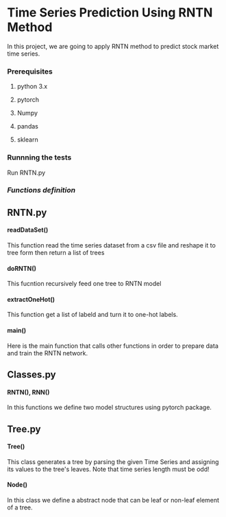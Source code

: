 # Time Series Prediction Using RNTN Method #
In this project, we are going to apply RNTN method to predict stock market time series.

### Prerequisites ###

1. python 3.x

2. pytorch 
3. Numpy
4. pandas
5. sklearn

### Runnning the tests ###
Run RNTN.py


### ***Functions definition*** ###
## RNTN.py ##
#### readDataSet() ####
This function read the time series dataset from a csv file and reshape it to tree form then return a list of trees

#### doRNTN() ####
This fucntion recursively feed one tree to RNTN model

#### extractOneHot() ####
This function get a list of labeld and turn it to one-hot labels.

#### main() ####
Here is the main function that calls other functions in order to prepare data and train the RNTN network.




## Classes.py ##
#### RNTN(), RNN() ####
In this functions we define two model structures using pytorch package.


## Tree.py ##
#### Tree() ####
This class generates a tree by parsing the given Time Series and assigning its values to the tree's leaves.
Note that time series length must be odd! 

#### Node() ####
In this class we define a abstract node that can be leaf or non-leaf element of a tree.



















